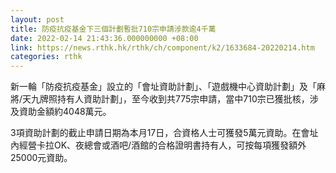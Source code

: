 ```yaml
---
layout: post
title: 防疫抗疫基金下三個計劃暫批710宗申請涉款逾4千萬
date: 2022-02-14 21:43:36.000000000 +08:00
link: https://news.rthk.hk/rthk/ch/component/k2/1633684-20220214.htm
categories: rthk
---
```


新一輪「防疫抗疫基金」設立的「會址資助計劃」、「遊戲機中心資助計劃」及「麻將/天九牌照持有人資助計劃」，至今收到共775宗申請，當中710宗已獲批核，涉及資助金額約4048萬元。

3項資助計劃的截止申請日期為本月17日，合資格人士可獲發5萬元資助。在會址內經營卡拉OK、夜總會或酒吧/酒館的合格證明書持有人，可按每項獲發額外25000元資助。
